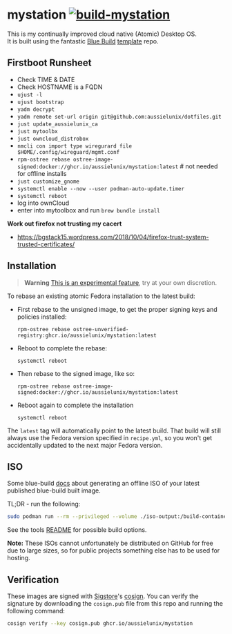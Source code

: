 # mystation [![build-mystation](https://github.com/aussielunix/mystation/actions/workflows/build.yml/badge.svg)](https://github.com/aussielunix/mystation/actions/workflows/build.yml)

This is my continually improved cloud native (Atomic) Desktop OS.  
It is built using the fantastic [Blue Build](https://blue-build.org/) [template](https://github.com/blue-build/template) repo.

## Firstboot Runsheet

* Check TIME & DATE
* Check HOSTNAME is a FQDN
* `ujust -l`
* `ujust bootstrap`
* `yadm decrypt`
* `yadm remote set-url origin git@github.com:aussielunix/dotfiles.git`
* `just update_aussielunix_ca`
* `just mytoolbx`
* `just owncloud_distrobox`
* `nmcli con import type wiregurard file $HOME/.config/wireguard/mgmt.conf`
* `rpm-ostree rebase ostree-image-signed:docker://ghcr.io/aussielunix/mystation:latest` # not needed for offline installs
* `just customize_gnome`
* `systemctl enable --now --user podman-auto-update.timer`
* `systemctl reboot`
* log into ownCloud
* enter into mytoolbox and run `brew bundle install`

**Work out firefox not trusting my cacert**
- https://bgstack15.wordpress.com/2018/10/04/firefox-trust-system-trusted-certificates/

## Installation

> **Warning**
> [This is an experimental feature](https://www.fedoraproject.org/wiki/Changes/OstreeNativeContainerStable), try at your own discretion.

To rebase an existing atomic Fedora installation to the latest build:

- First rebase to the unsigned image, to get the proper signing keys and policies installed:
  ```
  rpm-ostree rebase ostree-unverified-registry:ghcr.io/aussielunix/mystation:latest
  ```
- Reboot to complete the rebase:
  ```
  systemctl reboot
  ```
- Then rebase to the signed image, like so:
  ```
  rpm-ostree rebase ostree-image-signed:docker://ghcr.io/aussielunix/mystation:latest
  ```
- Reboot again to complete the installation
  ```
  systemctl reboot
  ```

The `latest` tag will automatically point to the latest build. That build will still always use the Fedora version specified in `recipe.yml`, so you won't get accidentally updated to the next major Fedora version.

## ISO

Some blue-build [docs](https://blue-build.org/learn/universal-blue/#fresh-install-from-an-iso) about generating an offline ISO of your latest published blue-build built image.

TL;DR - run the following:

```bash
sudo podman run --rm --privileged --volume ./iso-output:/build-container-installer/build --security-opt label=disable --pull=newer ghcr.io/jasonn3/build-container-installer:latest --env IMAGE_REPO=ghcr.io/aussielunix --env IMAGE_NAME=mystation --env IMAGE_TAG=40 --env VARIANT=Server --env VERSION=40
```
See the tools [README](https://github.com/JasonN3/build-container-installer/tree/main?tab=readme-ov-file#customizing) for possible build options.

**Note:** These ISOs cannot unfortunately be distributed on GitHub for free due to large sizes, so for public projects something else has to be used for hosting.

## Verification

These images are signed with [Sigstore](https://www.sigstore.dev/)'s [cosign](https://github.com/sigstore/cosign). You can verify the signature by downloading the `cosign.pub` file from this repo and running the following command:

```bash
cosign verify --key cosign.pub ghcr.io/aussielunix/mystation
```
